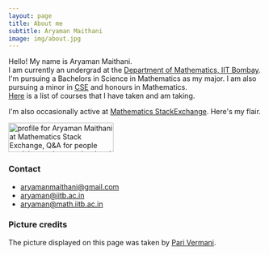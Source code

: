 ```yaml
---
layout: page
title: About me
subtitle: Aryaman Maithani
image: img/about.jpg
---
```


Hello! My name is Aryaman Maithani.  
I am currently an undergrad at the [Department of Mathematics, IIT Bombay](http://www.math.iitb.ac.in). I'm pursuing a Bachelors in Science in Mathematics as my major. I am also pursuing a minor in [CSE](http://www.cse.iitb.ac.in) and honours in Mathematics.   
[Here](/aboutme/courses) is a list of courses that I have taken and am taking.

I'm also occasionally active at [Mathematics StackExchange](https://math.stackexchange.com). Here's my flair.  

<a href="https://math.stackexchange.com/users/427810/aryaman-maithani"><img src="https://math.stackexchange.com/users/flair/427810.png" width="208" height="58" alt="profile for Aryaman Maithani at Mathematics Stack Exchange, Q&amp;A for people studying math at any level and professionals in related fields" title="profile for Aryaman Maithani at Mathematics Stack Exchange, Q&amp;A for people studying math at any level and professionals in related fields"></a>

### Contact

* [aryamanmaithani@gmail.com](mailto:aryamanmaithani@gmail.com)
* [aryaman@iitb.ac.in](mailto:aryaman@iitb.ac.in)
* [aryaman@math.iitb.ac.in](mailto:aryaman@math.iitb.ac.in)


### Picture credits
The picture displayed on this page was taken by [Pari Vermani](/img/park.jpg).
